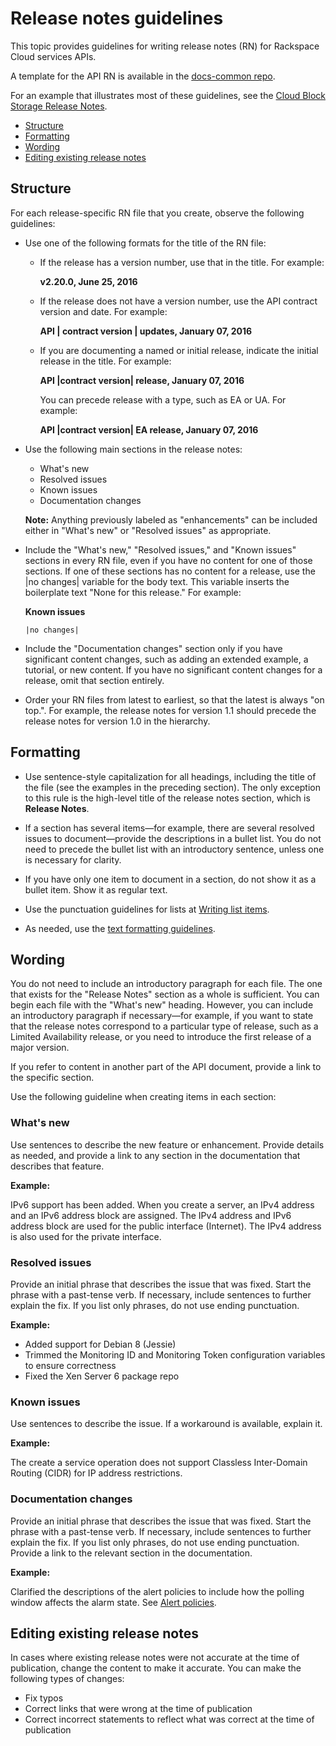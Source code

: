 # Release notes guidelines

This topic provides guidelines for writing release notes (RN) for Rackspace Cloud services APIs.

A template for the API RN is available in the [docs-common repo](https://github.com/rackerlabs/docs-common/blob/master/templates/release-note-latest-template.rst).

For an example that illustrates most of these guidelines, see the [Cloud Block Storage Release Notes](https://developer.rackspace.com/docs/cloud-block-storage/v1/developer-guide/#release-notes).

- [Structure](#structure)
- [Formatting](#formatting)
- [Wording](#wording)
- [Editing existing release notes](#editing-existing-release-notes)

## Structure
For each release-specific RN file that you create, observe the following guidelines:

- Use one of the following formats for the title of the RN file:

  - If the release has a version number, use that in the title. For example:

    **v2.20.0, June 25, 2016**

  - If the release does not have a version number, use the API contract version and date.	For example:

    **API | contract version | updates, January 07, 2016**

  - If you are documenting a named or initial release, indicate the initial release in the title. For example:

    **API |contract version| release, January 07, 2016**

    You can precede release with a type, such as EA or UA. For example:

    **API |contract version| EA release, January 07, 2016**

- Use the following main sections in the release notes:

  - What's new
  - Resolved issues
  - Known issues
  - Documentation changes

  **Note:** Anything previously labeled as "enhancements" can be included either in "What's new" or "Resolved issues" as appropriate.

- Include the "What's new," "Resolved issues," and "Known issues" sections in every RN file, even if you have no content for one of those sections. If one of these sections has no content for a release, use the |no changes| variable for the body text. This variable inserts the boilerplate text "None for this release." For example:

  **Known issues**

  `|no changes|`  

- Include the "Documentation changes" section only if you have significant content changes, such as adding an extended example, a tutorial, or new content. If you have no significant content changes for a release, omit that section entirely.

- Order your RN files from latest to earliest, so that the latest is always "on top.". For example, the release notes for version 1.1 should precede the release notes for version 1.0 in the hierarchy.  

## Formatting
- Use sentence-style capitalization for all headings, including the title of the file (see the examples in the preceding section). The only exception to this rule is the high-level title of the release notes section, which is **Release Notes**.

- If a section has several items&mdash;for example, there are several resolved issues to document&mdash;provide the descriptions in a bullet list. You do not need to precede the bullet list with an introductory sentence, unless one is necessary for clarity.

- If you have only one item to document in a section, do not show it as a bullet item. Show it as regular text.

- Use the punctuation guidelines for lists at [Writing list items](https://github.com/rackerlabs/docs-rackspace/blob/master/style-guide/a-l-style-guidelines.md#lists-writing).

- As needed, use the [text formatting guidelines](https://github.com/rackerlabs/docs-rackspace/blob/master/style-guide/m-z-style-guidelines.md#text-formatting).

## Wording
You do not need to include an introductory paragraph for each file. The one that exists for the "Release Notes" section as a whole is sufficient. You can begin each file with the "What's new" heading. However, you can include an introductory paragraph if necessary&mdash;for example, if you want to state that the release notes correspond to a particular type of release, such as a Limited Availability release, or you need to introduce the first release of a major version.

If you refer to content in another part of the API document, provide a link to the specific section.

Use the following guideline when creating items in each section:

### What's new
Use sentences to describe the new feature or enhancement. Provide details as needed, and provide a link to any section in the documentation that describes that feature.

**Example:**

IPv6 support has been added. When you create a server, an IPv4 address and an IPv6 address block are assigned. The IPv4 address and IPv6 address block are used for the public interface (Internet). The IPv4 address is also used for the private interface.

### Resolved issues
Provide an initial phrase that describes the issue that was fixed. Start the phrase with a past-tense verb. If necessary, include sentences to further explain the fix. If you list only phrases, do not use ending punctuation.

**Example:**

- Added support for Debian 8 (Jessie)
- Trimmed the Monitoring ID and Monitoring Token configuration variables to ensure correctness
- Fixed the Xen Server 6 package repo

### Known issues

Use sentences to describe the issue. If a workaround is available, explain it. 	

**Example:**

The create a service operation does not support Classless Inter-Domain Routing (CIDR) for IP address restrictions.

### Documentation changes
Provide an initial phrase that describes the issue that was fixed. Start the phrase with a past-tense verb. If necessary, include sentences to further explain the fix. If you list only phrases, do not use ending punctuation. Provide a link to the relevant section in the documentation. 	

**Example:**

Clarified the descriptions of the alert policies to include how the polling window affects the alarm state. See [Alert policies](https://developer.rackspace.com/docs/cloud-monitoring/v1/developer-guide/#alert-policies).

## Editing existing release notes
In cases where existing release notes were not accurate at the time of publication, change the content to make it accurate. You can make the following types of changes:

- Fix typos
- Correct links that were wrong at the time of publication
- Correct incorrect statements to reflect what was correct at the time of publication
